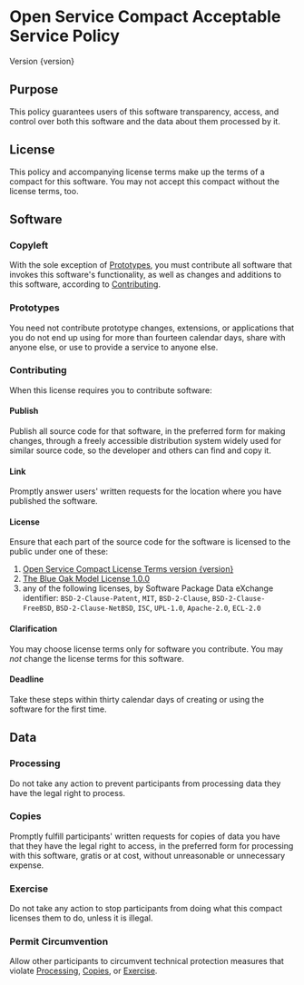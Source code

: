 # Open Service Compact Acceptable Service Policy
Version {version}

## Purpose
This policy guarantees users of this software transparency, access, and control over both this software and the data about them processed by it.

## License
This policy and accompanying license terms make up the terms of a compact for this software.  You may not accept this compact without the license terms, too.

## Software

### Copyleft
With the sole exception of [Prototypes](#prototypes), you must contribute all software that invokes this software's functionality, as well as changes and additions to this software, according to [Contributing](#contributing).

### Prototypes
You need not contribute prototype changes, extensions, or applications that you do not end up using for more than fourteen calendar days, share with anyone else, or use to provide a service to anyone else.

### Contributing
When this license requires you to contribute software:

#### Publish
Publish all source code for that software, in the preferred form for making changes, through a freely accessible distribution system widely used for similar source code, so the developer and others can find and copy it.

#### Link
Promptly answer users' written requests for the location where you have published the software.

#### License
Ensure that each part of the source code for the software is licensed to the public under one of these:
1.  [Open Service Compact License Terms version {version}]({url})
2.  [The Blue Oak Model License 1.0.0](https://spdx.org/licenses/BlueOak-1.0.0.html)
3.  any of the following licenses, by Software Package Data eXchange identifier: `BSD-2-Clause-Patent`, `MIT`, `BSD-2-Clause`, `BSD-2-Clause-FreeBSD`, `BSD-2-Clause-NetBSD`, `ISC`, `UPL-1.0`, `Apache-2.0`, `ECL-2.0`

#### Clarification
You may choose license terms only for software you contribute.  You may _not_ change the license terms for this software.

#### Deadline
Take these steps within thirty calendar days of creating or using the software for the first time.

## Data

### Processing
Do not take any action to prevent participants from processing data they have the legal right to process.

### Copies
Promptly fulfill participants' written requests for copies of data you have that they have the legal right to access, in the preferred form for processing with this software, gratis or at cost, without unreasonable or unnecessary expense.

### Exercise
Do not take any action to stop participants from doing what this compact licenses them to do, unless it is illegal.

### Permit Circumvention
Allow other participants to circumvent technical protection measures that violate [Processing](#processing), [Copies](#copies), or [Exercise](#exercise).